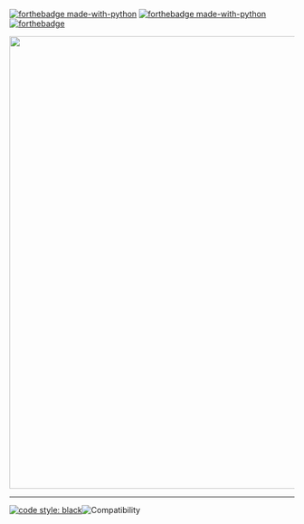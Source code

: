 [![forthebadge made-with-python](http://ForTheBadge.com/images/badges/made-with-python.svg)](https://www.python.org/)
[![forthebadge made-with-python](http://ForTheBadge.com/images/badges/made-with-go.svg)](https://www.python.org/)
[![forthebadge](https://forthebadge.com/images/badges/built-with-love.svg)](https://forthebadge.com)


<div align = center>
<a href = "github.com/plugyawn"><img width="800px" src= "https://github.com/user-attachments/assets/bd41262d-7919-47eb-9013-c161968a4410"></a>
</div>

-----------------------------------------
[![code style: black](https://img.shields.io/badge/code%20style-black-000000.svg)](https://github.com/psf/black)![Compatibility](https://img.shields.io/badge/compatible%20with-python3.6.x-blue.svg)

